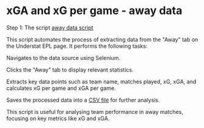 ﻿# xGA and xG per game - away data

Step 1: The script [away data script](new_folder/awaydatascript.png)

This script automates the process of extracting data from the "Away" tab on the Understat EPL page. It performs the following tasks:

Navigates to the data source using Selenium.

Clicks the "Away" tab to display relevant statistics.

Extracts key data points such as team name, matches played, xG, xGA, and calculates xG per game and xGA per game.

Saves the processed data into a [CSV file](new_folder/awaydatatable.png) for further analysis.

This script is useful for analysing team performance in away matches, focusing on key metrics like xG and xGA.
